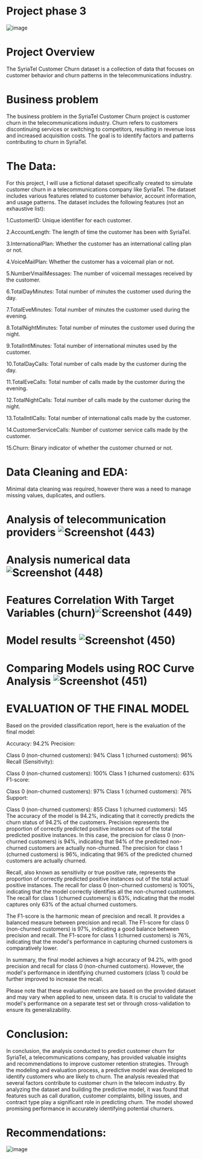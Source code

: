 # Project phase 3 
![image](https://github.com/CliffShitote/dsc.-phase-3-project/assets/124627374/a7794ee7-fa45-4948-b59b-10596201f2db)

# Project Overview

The SyriaTel Customer Churn dataset is a collection of data that focuses on customer behavior and churn patterns in the telecommunications industry. 

# Business problem
 
 The business problem in the SyriaTel Customer Churn project is customer churn in the telecommunications industry. Churn refers to customers discontinuing services or switching to competitors, resulting in revenue loss and increased acquisition costs. The goal is to identify factors and patterns contributing to churn in SyriaTel. 
 
# The Data:

For this project, I will use a fictional dataset specifically created to simulate customer churn in a telecommunications company like SyriaTel. The dataset includes various features related to customer behavior, account information, and usage patterns. The dataset includes the following features (not an exhaustive list):

1.CustomerID: Unique identifier for each customer.

2.AccountLength: The length of time the customer has been with SyriaTel.

3.InternationalPlan: Whether the customer has an international calling plan or not.

4.VoiceMailPlan: Whether the customer has a voicemail plan or not.

5.NumberVmailMessages: The number of voicemail messages received by the customer.

6.TotalDayMinutes: Total number of minutes the customer used during the day.

7.TotalEveMinutes: Total number of minutes the customer used during the evening.

8.TotalNightMinutes: Total number of minutes the customer used during the night.

9.TotalIntlMinutes: Total number of international minutes used by the customer.

10.TotalDayCalls: Total number of calls made by the customer during the day.

11.TotalEveCalls: Total number of calls made by the customer during the evening.

12.TotalNightCalls: Total number of calls made by the customer during the night.

13.TotalIntlCalls: Total number of international calls made by the customer.

14.CustomerServiceCalls: Number of customer service calls made by the customer.

15.Churn: Binary indicator of whether the customer churned or not.

# Data Cleaning and EDA: 

Minimal data cleaning was required, however there was a need to manage missing values, duplicates, and outliers.

# Analysis of telecommunication providers ![Screenshot (443)](https://github.com/CliffShitote/dsc.-phase-3-project/assets/124627374/53ba0fc7-36b5-4aaa-bb43-6b7c35676690)
# Analysis numerical data  ![Screenshot (448)](https://github.com/CliffShitote/dsc.-phase-3-project/assets/124627374/c46d98c5-9426-491f-9a6c-c5e119b2f6ca)
# Features Correlation With Target Variables (churn)![Screenshot (449)](https://github.com/CliffShitote/dsc.-phase-3-project/assets/124627374/14ed1a43-e716-40c9-bbaa-907bb42b2774)
# Model results ![Screenshot (450)](https://github.com/CliffShitote/dsc.-phase-3-project/assets/124627374/da78b605-77c7-4b44-a2f2-cc26595fd82e)
# Comparing Models using ROC Curve Analysis ![Screenshot (451)](https://github.com/CliffShitote/dsc.-phase-3-project/assets/124627374/520c0ac3-446c-44f3-8eeb-5260912799a5)

# EVALUATION OF THE FINAL MODEL

Based on the provided classification report, here is the evaluation of the final model:

Accuracy: 94.2% Precision:

Class 0 (non-churned customers): 94% Class 1 (churned customers): 96% Recall (Sensitivity):

Class 0 (non-churned customers): 100% Class 1 (churned customers): 63% F1-score:

Class 0 (non-churned customers): 97% Class 1 (churned customers): 76% Support:

Class 0 (non-churned customers): 855 Class 1 (churned customers): 145 The accuracy of the model is 94.2%, indicating that it correctly predicts the churn status of 94.2% of the customers. Precision represents the proportion of correctly predicted positive instances out of the total predicted positive instances. In this case, the precision for class 0 (non-churned customers) is 94%, indicating that 94% of the predicted non-churned customers are actually non-churned. The precision for class 1 (churned customers) is 96%, indicating that 96% of the predicted churned customers are actually churned.

Recall, also known as sensitivity or true positive rate, represents the proportion of correctly predicted positive instances out of the total actual positive instances. The recall for class 0 (non-churned customers) is 100%, indicating that the model correctly identifies all the non-churned customers. The recall for class 1 (churned customers) is 63%, indicating that the model captures only 63% of the actual churned customers.

The F1-score is the harmonic mean of precision and recall. It provides a balanced measure between precision and recall. The F1-score for class 0 (non-churned customers) is 97%, indicating a good balance between precision and recall. The F1-score for class 1 (churned customers) is 76%, indicating that the model's performance in capturing churned customers is comparatively lower.

In summary, the final model achieves a high accuracy of 94.2%, with good precision and recall for class 0 (non-churned customers). However, the model's performance in identifying churned customers (class 1) could be further improved to increase the recall.

Please note that these evaluation metrics are based on the provided dataset and may vary when applied to new, unseen data. It is crucial to validate the model's performance on a separate test set or through cross-validation to ensure its generalizability.


# Conclusion: 

In conclusion, the analysis conducted to predict customer churn for SyriaTel, a telecommunications company, has provided valuable insights and recommendations to improve customer retention strategies. Through the modeling and evaluation process, a predictive model was developed to identify customers who are likely to churn. The analysis revealed that several factors contribute to customer churn in the telecom industry. By analyzing the dataset and building the predictive model, it was found that features such as call duration, customer complaints, billing issues, and contract type play a significant role in predicting churn. The model showed promising performance in accurately identifying potential churners.

# Recommendations:

![image](https://github.com/CliffShitote/dsc.-phase-3-project/assets/124627374/a4fbbe51-ce98-4f10-b58e-c19d29d15804)
